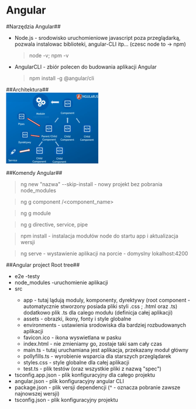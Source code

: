 <h1>Angular</h1>

#Narzędzia Angular##

<ul>
<li>Node.js - srodowisko uruchomieniowe javascript poza przeglądarką, pozwala instalowac biblioteki, angular-CLI itp... (czesc node to -> npm)
  
>node -v; npm -v
</li>
<li>
AngularCLI - zbiór polecen do budowania aplikacji Angular
</li>

>npm install -g @angular/cli
</ul>

##Architektura##
<br>
<img src="https://github.com/P3droCi7/angular_cheat_sheet/blob/d32f64205bbe27e53c2976a01fa7862e6c83bc3f/architektura.PNG" width="50%" height="50%">

##Komendy Angular##

>ng new "nazwa" --skip-install - nowy projekt bez pobrania node_modules

>ng g component <path>/<component_name>

>ng g module

>ng g directive, service, pipe

>npm install - instalacja modułów node do startu app i aktualizacja wersji

>ng serve - wystawienie aplikacji na porcie - domyslny lokalhost:4200

##Angular project Root tree##
<ul>
<li>e2e -testy</li>
<li>node_modules -uruchomienie aplikacji</li>
<li>src</li>
<ul>
<li>app - tutaj lądują moduly, komponenty, dyrektywy (root component -automatycznie stworzony posiada pliki styli .css ; .html oraz .ts) dodatkowo plik .ts dla calego modułu (definicja całej aplikacji)</li>
<li>assets - obrazki, ikony, fonty i style globalne </li>
<li>environments - ustawienia srodowiska dla bardziej rozbudowanych aplikacji</li>
<li>favicon.ico - ikona wyswietlana w pasku</li>
<li>index.html - nie zmieniamy go, zostaje taki sam cały czas</li>
<li>  main.ts - tutaj uruchamiana jest aplikacja, przekazany moduł główny</li>
<li>    pollyfills.ts - wyrobienie wsparcia dla starszych przeglądarek</li>
<li>styles.css - style globalne dla całej aplikacji</li>
<li>test.ts - plik testów (oraz wszystkie pliki z nazwą "spec")</li>
</ul>
<li>tsconfig.app.json - plik konfiguracyjny dla całego projektu</li>
<li>angular.json - plik konfiguracyjny angular CLI</li>
<li>package.json - plik versji dependencji (^ - oznacza pobranie zawsze najnowszej wersji)</li>
<li>tsconfig.json - plik konfiguracyjny projektu</li>
</ul>
